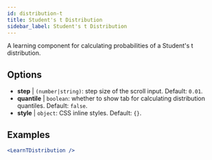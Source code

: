 ```yaml
---
id: distribution-t
title: Student's t Distribution
sidebar_label: Student's t Distribution
---
```


A learning component for calculating probabilities of a Student's t distribution.

## Options

* __step__ | `(number|string)`: step size of the scroll input. Default: `0.01`.
* __quantile__ | `boolean`: whether to show tab for calculating distribution quantiles. Default: `false`.
* __style__ | `object`: CSS inline styles. Default: `{}`.


## Examples

```jsx live
<LearnTDistribution />
```

